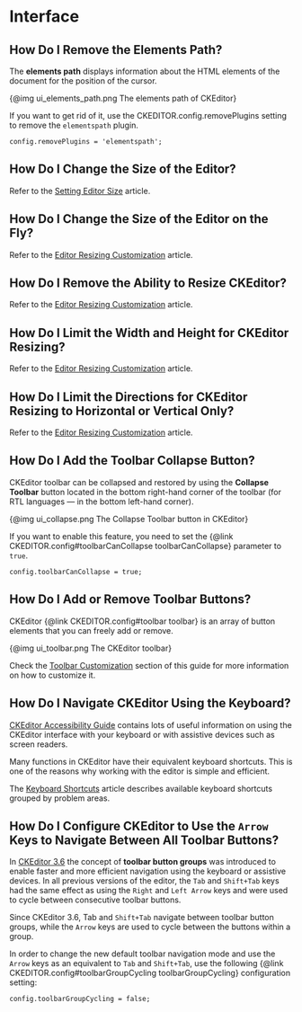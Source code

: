 <!--
Copyright (c) 2003-2015, CKSource - Frederico Knabben. All rights reserved.
For licensing, see LICENSE.md.
-->

# Interface


## How Do I Remove the Elements Path?

The **elements path** displays information about the HTML elements of the document for the position of the cursor.

{@img ui_elements_path.png The elements path of CKEditor}

If you want to get rid of it, use the CKEDITOR.config.removePlugins setting to remove the `elementspath` plugin.

	config.removePlugins = 'elementspath';


## How Do I Change the Size of the Editor?

Refer to the [Setting Editor Size](#!/guide/dev_size) article.

## How Do I Change the Size of the Editor on the Fly?

Refer to the [Editor Resizing Customization](#!/guide/dev_resize) article.

## How Do I Remove the Ability to Resize CKEditor?

Refer to the [Editor Resizing Customization](#!/guide/dev_resize) article.

## How Do I Limit the Width and Height for CKEditor Resizing?

Refer to the [Editor Resizing Customization](#!/guide/dev_resize) article.

## How Do I Limit the Directions for CKEditor Resizing to Horizontal or Vertical Only?

Refer to the [Editor Resizing Customization](#!/guide/dev_resize) article.

## How Do I Add the Toolbar Collapse Button?

CKEditor toolbar can be collapsed and restored by using the **Collapse Toolbar** button located in the bottom right-hand corner of the toolbar (for RTL languages — in the bottom left-hand corner).

{@img ui_collapse.png The Collapse Toolbar button in CKEditor}

If you want to enable this feature, you need to set the {@link CKEDITOR.config#toolbarCanCollapse toolbarCanCollapse} parameter to `true`.

	config.toolbarCanCollapse = true;

## How Do I Add or Remove Toolbar Buttons?

CKEditor {@link CKEDITOR.config#toolbar toolbar} is an array of button elements that you can freely add or remove.

{@img ui_toolbar.png The CKEditor toolbar}

Check the [Toolbar Customization](#!/guide/dev_toolbar) section of this guide for more information on how to customize it.


## How Do I Navigate CKEditor Using the Keyboard?

[CKEditor Accessibility Guide](http://docs.cksource.com/CKEditor_3.x/Accessibility) contains lots of useful information on using the CKEditor interface with your keyboard or with assistive devices such as screen readers.

Many functions in CKEditor have their equivalent keyboard shortcuts. This is one of the reasons why working with the editor is simple and efficient.

The [Keyboard Shortcuts](http://docs.cksource.com/CKEditor_3.x/Users_Guide/Keyboard_Shortcuts) article describes available keyboard shortcuts grouped by problem areas.


## How Do I Configure CKEditor to Use the `Arrow` Keys to Navigate Between All Toolbar Buttons?

In [CKEditor 3.6](http://ckeditor.com/blog/CKEditor_3.6_released) the concept of **toolbar button groups** was introduced to enable faster and more efficient navigation using the keyboard or assistive devices. In all previous versions of the editor, the `Tab` and `Shift+Tab` keys had the same effect as using the `Right` and `Left Arrow` keys and were used to cycle between consecutive toolbar buttons.

Since CKEditor 3.6, Tab and `Shift+Tab` navigate between toolbar button groups, while the `Arrow` keys are used to cycle between the buttons within a group.

In order to change the new default toolbar navigation mode and use the `Arrow` keys as an equivalent to `Tab` and `Shift+Tab`, use the following {@link CKEDITOR.config#toolbarGroupCycling toolbarGroupCycling} configuration setting:

	config.toolbarGroupCycling = false;